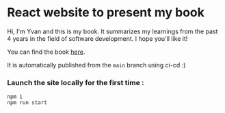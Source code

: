 # React website to present my book

Hi, I'm Yvan and this is my book. It summarizes my learnings from the past 4 years in the field of software development. I hope you'll like it!

You can find the book [here](https://yvandespatates.github.io/my-book/).

It is automatically published from the `main` branch using ci-cd :)

### Launch the site locally for the first time :

```
npm i
npm run start
```